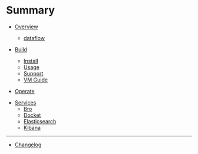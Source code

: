 # Summary

* [Overview](./overview/index.md)
    * [dataflow](./overview/dataflow.md)

* [Build](./build/index.md)
    * [Install](./build/install.md)
    * [Usage](./build/usage.md)
    * [Support](./build/support.md)
    * [VM Guide](./build/vm_guide.md)

* [Operate](./operate/index.md)

<!-- * [Maintain](./maintain/index.md)
    * [Docket](./maintain/docket.md) -->

* [Services](./services/index.md)
    * [Bro](./services/bro.md)
    * [Docket](./services/docket.md)
    * [Elasticsearch](./services/elasticsearch.md)
    <!-- * [Filebeat](./services/filebeat.md) -->
    <!-- * [FSF](./services/fsf.md) -->
    <!-- * [Kafka](./services/kafka.md) -->
    * [Kibana](./services/kibana.md)
    <!-- * [Logstash](./services/logstash.md) -->
    <!-- * [Stenographer](./services/stenographer.md) -->
    <!-- * [Suricata](./services/suricata.md) -->

<!-- * [Dev](./dev/index.md)
    * [Hardware Guide](./dev/hw_guide.md)
    * [PCAP](./dev/pcap.md) -->

---

* [Changelog](changelog.md)
